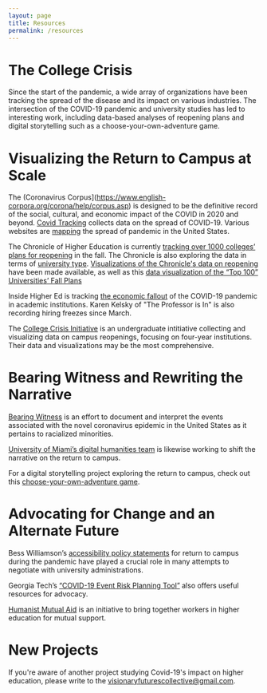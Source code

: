 ```yaml
---
layout: page
title: Resources
permalink: /resources
---
```

# The College Crisis

Since the start of the pandemic, a wide array of organizations have been tracking the spread of the disease and its impact on various industries. The intersection of the COVID-19 pandemic and university studies has led to interesting work, including data-based analyses of reopening plans and digital storytelling such as a choose-your-own-adventure game. 

# Visualizing the Return to Campus at Scale

The (Coronavirus Corpus](https://www.english-corpora.org/corona/help/corpus.asp) is designed to be the definitive record of the social, cultural, and economic impact of the COVID in 2020 and beyond. [Covid Tracking](https://covidtracking.com) collects data on the spread of COVID-19. Various websites are [mapping](https://www.covidexitstrategy.org/) the spread of pandemic in the United States.

The Chronicle of Higher Education is currently [tracking over 1000 colleges’ plans for reopening](https://www.chronicle.com/article/Here-s-a-List-of-Colleges-/248626?cid=wcontentgrid_hp_1b) in the fall. The Chronicle is also exploring the data in terms of [university type](https://www.chronicle.com/article/Has-Reopening-Become-a/248932?key=wYmokCnDzR4h9eFNudrs4vQzbZ_gy7CjCxh3pmwiEluXouthoZenLEP-Bm5huYHhQzlTQU0yRU1uV04tWE00bGVlOFAweXFnLW5STzMxNkR1S3dXTUE3Nkdsdw). [Visualizations of the Chronicle's data on reopening](https://philonedtech.com/visualizing-fall-2020-us-higher-education-plans/?utm_source=rss&utm_medium=rss&utm_campaign=visualizing-fall-2020-us-higher-education-plans) have been made available, as well as this [data visualization of the “Top 100” Universities’ Fall Plans](https://app.powerbi.com/view?r=eyJrIjoiZDRiMWQxODAtN2ZjMi00NGNlLWFjMDItYzhjN2JlZTI5ODBmIiwidCI6ImI4MmMxNGFhLTM1MWQtNGFkNC1hNGRiLTVlOGE5OGQ4NWM4OSIsImMiOjl9)

Inside Higher Ed is tracking [the economic fallout](https://www.insidehighered.com/news/2020/04/27/colleges-rev-cuts-pandemic-related-costs-keep-mounting#.Xqbt42OdgMI.email) of the COVID-19 pandemic in academic institutions. Karen Kelsky of "The Professor is In" is also recording hiring freezes since March.

The [College Crisis Initiative](https://collegecrisis.org/) is an undergraduate intitiative collecting and visualizing data on campus reopenings, focusing on four-year institutions. Their data and visualizations may be the most comprehensive.  

# Bearing Witness and Rewriting the Narrative

[Bearing Witness](https://bearingwitness.github.io/) is an effort to document and interpret the events associated with the novel coronavirus epidemic in the United States as it pertains to racialized minorities. 

[University of Miami’s digital humanities team](https://covid.dh.miami.edu/team/) is likewise working to shift the narrative on the return to campus.

For a digital storytelling project exploring the return to campus, check out this [choose-your-own-adventure game](https://caitkirby.com/downloads/Fall%202020.html).

# Advocating for Change and an Alternate Future

Bess Williamson’s [accessibility policy statements](https://sites.google.com/view/accesscampusalliance/home) for return to campus during the pandemic have played a crucial role in many attempts to negotiate with university administrations.

Georgia Tech’s [“COVID-19 Event Risk Planning Tool”](https://covid19risk.biosci.gatech.edu/) also offers useful resources for advocacy. 

[Humanist Mutual Aid](https://humanistmutualaid.com/) is an initiative to bring together workers in higher education for mutual support.

# New Projects

If you're aware of another project studying Covid-19's impact on higher education, please write to the visionaryfuturescollective@gmail.com.
